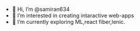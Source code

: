 - 👋 Hi, I’m @samiran634
- 👀 I’m interested in creating intaractive web-apps
- 🌱 I’m currently exploring ML,react fiber,lenic.
<!---
samiran634/samiran634 is a ✨ special ✨ repository because its `README.md` (this file) appears on your GitHub profile.
You can click the Preview link to take a look at your changes.
--->
